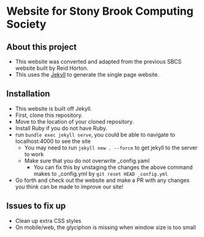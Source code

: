 # Website for Stony Brook Computing Society

## About this project
* This website was converted and adapted from the previous SBCS website built by Reid Horton. 
* This uses the [Jekyll](https://jekyllrb.com/) to generate the single page website. 

## Installation
* This website is built off Jekyll.
* First, clone this repository.
* Move to the location of your cloned repository.
* Install Ruby if you do not have Ruby.
* run `bundle exec jekyll serve`, you could be able to navigate to localhost:4000 to see the site
   * You may need to run `jekyll new . --force` to get jekyll to the server to work
   * Make sure that you do not overwrite _config.yaml
     * You can fix this by unstaging the changes the above command makes to _config.yml by `git reset HEAD _config.yml`
* Go forth and check out the website and make a PR with any changes you think can be made to improve our site!

## Issues to fix up
* Clean up extra CSS styles
* On mobile/web, the glyciphon is missing when window size is too small


